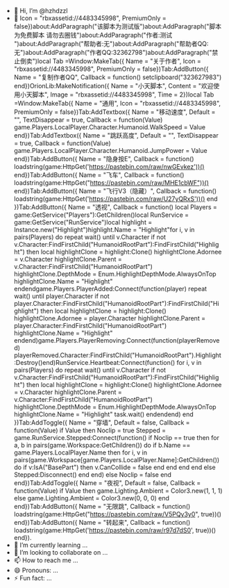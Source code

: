 - 👋 Hi, I’m @hzhdzzl
- 👀    Icon = "rbxassetid://4483345998",    PremiumOnly = false})about:AddParagraph("该脚本为测试版")about:AddParagraph("脚本为免费脚本 请勿去圈钱")about:AddParagraph("作者:测试 ")about:AddParagraph("帮助者:无")about:AddParagraph("帮助者QQ:无")about:AddParagraph("作者QQ:32362798")about:AddParagraph("禁止倒卖")local Tab =Window:MakeTab({	Name = "关于作者",	Icon = "rbxassetid://4483345998",	PremiumOnly = false})Tab:AddButton({	Name = "复制作者QQ",	Callback = function()     setclipboard("323627983")  	end})OrionLib:MakeNotification({	Name = "小天脚本",	Content = "欢迎使用小天脚本",	Image = "rbxassetid://4483345998",	Time = 2})local Tab =Window:MakeTab({    Name = "通用",	Icon = "rbxassetid://4483345998",	PremiumOnly = false})Tab:AddTextbox({	Name = "移动速度",	Default = "",	TextDisappear = true,	Callback = function(Value)		game.Players.LocalPlayer.Character.Humanoid.WalkSpeed = Value	end})Tab:AddTextbox({	Name = "跳跃高度",	Default = "",	TextDisappear = true,	Callback = function(Value)		game.Players.LocalPlayer.Character.Humanoid.JumpPower = Value	end})Tab:AddButton({    Name = "隐身按E",	Callback = function()	 loadstring(game:HttpGet('https://pastebin.com/raw/nwGEvkez'))()	end})Tab:AddButton({    Name = "飞车",	Callback = function()	loadstring(game:HttpGet("https://pastebin.com/raw/MHE1cbWF"))()	end})Tab:AddButton({	Name = "飞行V3（隐藏）",	Callback = function()    loadstring(game:HttpGet('https://pastebin.com/raw/U27yQRxS'))()  	end    })Tab:AddButton({	Name = "透视",	Callback = function()	local Players = game:GetService("Players"):GetChildren()local RunService = game:GetService("RunService")local highlight = Instance.new("Highlight")highlight.Name = "Highlight"for i, v in pairs(Players) do    repeat wait() until v.Character    if not v.Character:FindFirstChild("HumanoidRootPart"):FindFirstChild("Highlight") then        local highlightClone = highlight:Clone()        highlightClone.Adornee = v.Character        highlightClone.Parent = v.Character:FindFirstChild("HumanoidRootPart")        highlightClone.DepthMode = Enum.HighlightDepthMode.AlwaysOnTop        highlightClone.Name = "Highlight"    endendgame.Players.PlayerAdded:Connect(function(player)    repeat wait() until player.Character    if not player.Character:FindFirstChild("HumanoidRootPart"):FindFirstChild("Highlight") then        local highlightClone = highlight:Clone()        highlightClone.Adornee = player.Character        highlightClone.Parent = player.Character:FindFirstChild("HumanoidRootPart")        highlightClone.Name = "Highlight"    endend)game.Players.PlayerRemoving:Connect(function(playerRemoved)    playerRemoved.Character:FindFirstChild("HumanoidRootPart").Highlight:Destroy()end)RunService.Heartbeat:Connect(function()    for i, v in pairs(Players) do        repeat wait() until v.Character        if not v.Character:FindFirstChild("HumanoidRootPart"):FindFirstChild("Highlight") then            local highlightClone = highlight:Clone()            highlightClone.Adornee = v.Character            highlightClone.Parent = v.Character:FindFirstChild("HumanoidRootPart")            highlightClone.DepthMode = Enum.HighlightDepthMode.AlwaysOnTop            highlightClone.Name = "Highlight"            task.wait()        endendend)	end })Tab:AddToggle({	Name = "穿墙",	Default = false,	Callback = function(Value)		if Value then		    Noclip = true		    Stepped = game.RunService.Stepped:Connect(function()			    if Noclip == true then				    for a, b in pairs(game.Workspace:GetChildren()) do                        if b.Name == game.Players.LocalPlayer.Name then                            for i, v in pairs(game.Workspace[game.Players.LocalPlayer.Name]:GetChildren()) do                                if v:IsA("BasePart") then                                    v.CanCollide = false                                end                            end                        end                    end			    else				    Stepped:Disconnect()			    end		    end)	    else		    Noclip = false	    end	end})Tab:AddToggle({	Name = "夜视",	Default = false,	Callback = function(Value)		if Value then		    game.Lighting.Ambient = Color3.new(1, 1, 1)		else		    game.Lighting.Ambient = Color3.new(0, 0, 0)		end	end})Tab:AddButton({    Name = "无限跳",	Callback = function()	loadstring(game:HttpGet("https://pastebin.com/raw/V5PQy3y0", true))()	end})Tab:AddButton({	Name = "转起来",	Callback = function()      	loadstring(game:HttpGet('https://pastebin.com/raw/r97d7dS0', true))()  	end}).
- 🌱 I’m currently learning ...
- 💞️ I’m looking to collaborate on ...
- 📫 How to reach me ...
- 😄 Pronouns: ...
- ⚡ Fun fact: ...

<!---
hzhdzzl/hzhdzzl is a ✨ special ✨ repository because its `README.md` (this file) appears on your GitHub profile.
You can click the Preview link to take a look at your changes.
--->
